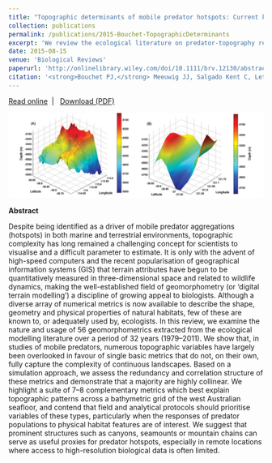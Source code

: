 ```yaml
---
title: "Topographic determinants of mobile predator hotspots: Current knowledge and future directions"
collection: publications
permalink: /publications/2015-Bouchet-TopographicDeterminants
excerpt: 'We review the ecological literature on predator-topography relationships and demonstrate that numerous geomorphic variables have largely been overlooked in favour of single basic metrics that do not, on their own, fully capture the complexity of natural landscapes. We propose a suite of 7–8 complementary metrics which best explain variation in topographic patterns across a bathymetric grid of the west Australian seafloor.'
date: 2015-08-15
venue: 'Biological Reviews'
paperurl: 'http://onlinelibrary.wiley.com/doi/10.1111/brv.12130/abstract'
citation: '<strong>Bouchet PJ,</strong> Meeuwig JJ, Salgado Kent C, Letessier T, Jenner C. 2015. Topographic determinants of mobile predator hotspots: Current knowledge and future directions. <em>Biological Reviews</em>, 90(3): 699-728.'
---
```

<i class="fa fa-link" aria-hidden="true"></i> <a href="http://onlinelibrary.wiley.com/doi/10.1111/brv.12130/abstract"> Read online</a> &nbsp;<span>&#124;</span> &nbsp;<i class="fa fa-file-pdf-o" aria-hidden="true"></i> <a href="https://phbouchet.github.io/files/Bouchet-2015-TopographicDeterminants.pdf">  Download (PDF)</a>

<img src='/images/Bouchet2015-Topographic-hero.jpg'>
<br>

<strong>Abstract</strong>

Despite being identified as a driver of mobile predator aggregations (hotspots) in both marine and terrestrial environments, topographic complexity has long remained a challenging concept for scientists to visualise and a difficult parameter to estimate. It is only with the advent of high-speed computers and the recent popularisation of geographical information systems (GIS) that terrain attributes have begun to be quantitatively measured in three-dimensional space and related to wildlife dynamics, making the well-established field of geomorphometry (or ‘digital terrain modelling’) a discipline of growing appeal to biologists. Although a diverse array of numerical metrics is now available to describe the shape, geometry and physical properties of natural habitats, few of these are known to, or adequately used by, ecologists. In this review, we examine the nature and usage of 56 geomorphometrics extracted from the ecological modelling literature over a period of 32 years (1979–2011). We show that, in studies of mobile predators, numerous topographic variables have largely been overlooked in favour of single basic metrics that do not, on their own, fully capture the complexity of continuous landscapes. Based on a simulation approach, we assess the redundancy and correlation structure of these metrics and demonstrate that a majority are highly collinear. We highlight a suite of 7–8 complementary metrics which best explain topographic patterns across a bathymetric grid of the west Australian seafloor, and contend that field and analytical protocols should prioritise variables of these types, particularly when the responses of predator populations to physical habitat features are of interest. We suggest that prominent structures such as canyons, seamounts or mountain chains can serve as useful proxies for predator hotspots, especially in remote locations where access to high-resolution biological data is often limited.
